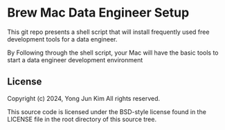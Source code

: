 # Brew Mac Data Engineer Setup
This git repo presents a shell script that will install frequently used free development tools for a data engineer.

By Following through the shell script, your Mac will have the basic tools to start a data engineer development environment

## License
Copyright (c) 2024, Yong Jun Kim
All rights reserved.

This source code is licensed under the BSD-style license found in the
LICENSE file in the root directory of this source tree. 
